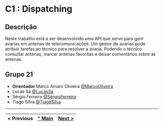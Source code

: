 # C1 : Dispatching

## Descrição

Neste trabalho está a ser desenvolvido uma API que serve para gerir avarias em antenas de telecomunicações. Um gestor de avarias pode atribuir tarefas ao técnico para resolver a avaria. Podendo o técnico consultar antenas, marcar antenas favoritas e deixar comentários sobre as antenas.

## Grupo 21

- **Orientador** Marco Amaro Oliveira [@MarcoOliveira](https://github.com/marcoamarooliveira)
- Lucas Sá [@LucasSá](https://github.com/lucassodresa)
- Sérgio Ferreira [@SérgioFerreira](https://github.com/SergioDanielOsorioFerreira)
- Tiago Silva [@TiagoSilva](https://github.com/TiagoSva)

---

| < Previous | [^ Main](https://github.com/gestao-avarias/dispatching-api) | [Next >](c2.md) |
| :--------- | :---------------------------------------------------------: | --------------: |
